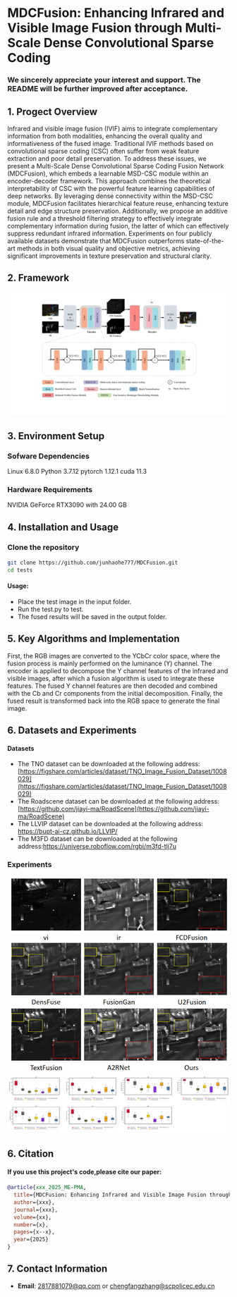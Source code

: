 # MDCFusion: Enhancing Infrared and Visible Image Fusion through Multi-Scale Dense Convolutional Sparse Coding
### We sincerely appreciate your interest and support. The README will be further improved after acceptance.
## 1. Progect Overview
Infrared and visible image fusion (IVIF) aims to integrate complementary information from both modalities, enhancing the overall quality and informativeness of the fused image. Traditional IVIF methods based on convolutional sparse coding (CSC) often suffer from weak feature extraction and poor detail preservation. To address these issues, we present a Multi-Scale Dense Convolutional Sparse Coding Fusion Network (MDCFusion), which embeds a learnable MSD-CSC module within an encoder-decoder framework. This approach combines the theoretical interpretability of CSC with the powerful feature learning capabilities of deep networks. By leveraging dense connectivity within the MSD-CSC module, MDCFusion facilitates hierarchical feature reuse, enhancing texture detail and edge structure preservation. Additionally, we propose an additive fusion rule and a threshold filtering strategy to effectively integrate complementary information during fusion, the latter of which can effectively suppress redundant infrared information. Experiments on four publicly available datasets demonstrate that MDCFusion outperforms state-of-the-art methods in both visual quality and objective metrics, achieving significant improvements in texture preservation and structural clarity.
## 2. Framework
![示例图片](image/framework.jpg)
## 3. Environment Setup
### Sofware Dependencies
  Linux 6.8.0
  Python 3.7.12
  pytorch 1.12.1
  cuda 11.3
### Hardware Requirements
NVIDIA GeForce RTX3090 with 24.00 GB
## 4. Installation and Usage
### Clone the repository
```bash
git clone https://github.com/junhaohe777/MDCFusion.git
cd tests
```

#### Usage:
* Place the test image in the input folder.
* Run the test.py to test.
* The fused results will be saved in the output folder.

## 5. Key Algorithms and Implementation
First, the RGB images are converted to the YCbCr color space, where the fusion process is mainly performed on the luminance (Y) channel. The encoder is applied to decompose the Y channel features of the infrared and visible images, after which a fusion algorithm is used to integrate these features. The fused Y channel features are then decoded and combined with the Cb and Cr components from the initial decomposition. Finally, the fused result is transformed back into the RGB space to generate the final image.

## 6. Datasets and Experiments 

#### Datasets 
* The TNO dataset can be downloaded at the following address: [https://figshare.com/articles/dataset/TNO_Image_Fusion_Dataset/1008029](https://figshare.com/articles/dataset/TNO_Image_Fusion_Dataset/1008029)
* The Roadscene dataset can be downloaded at the following address: [https://github.com/jiayi-ma/RoadScene](https://github.com/jiayi-ma/RoadScene)
* The LLVIP dataset can be downloaded at the following address: https://bupt-ai-cz.github.io/LLVIP/
* The M3FD dataset can be downloaded at the following address:https://universe.roboflow.com/rgbi/m3fd-tlj7u

### Experiments 
![示例图片](image/result1.png)
![示例图片](image/result2.png)

## 6. Citation
#### If you use this project's code,please cite our paper:
```bibtex
@article{xxx_2025_ME-PMA,
  title={MDCFusion: Enhancing Infrared and Visible Image Fusion through Multi-Scale Dense Convolutional Sparse Coding},
  author={xxx},
  journal={xxx},
  volume={xx},
  number={x},
  pages={x--x},
  year={2025}
}
```
## 7. Contact Information
- **Email**: 2817881079@qq.com or chengfangzhang@scpolicec.edu.cn
